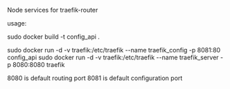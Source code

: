 Node services for traefik-router

usage:

sudo docker build -t config_api .

sudo docker run -d -v traefik:/etc/traefik --name traefik_config -p 8081:80 config_api
sudo docker run -d -v traefik:/etc/traefik --name traefik_server -p 8080:8080 traefik

8080 is default routing port
8081 is default configuration port
